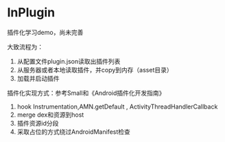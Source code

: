 # InPlugin

插件化学习demo，尚未完善

大致流程为：

1. 从配置文件plugin.json读取出插件列表
2. 从服务器或者本地读取插件，并copy到内存（asset目录）
3. 加载并启动插件


插件化实现方式：参考Small和《Android插件化开发指南》

1. hook Instrumentation,AMN.getDefault , ActivityThreadHandlerCallback
2. merge dex和资源到host
3. 插件资源id分段
4. 采取占位的方式绕过AndroidManifest检查
